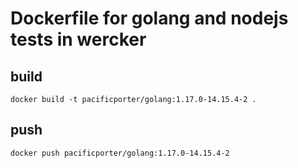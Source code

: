 # Dockerfile for golang and nodejs tests in wercker

## build

```
docker build -t pacificporter/golang:1.17.0-14.15.4-2 .
```

## push

```
docker push pacificporter/golang:1.17.0-14.15.4-2
```
